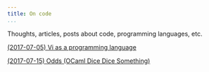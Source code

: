 ```yaml
---
title: On code
...
```


Thoughts, articles, posts about code, programming languages, etc.

[(2017-07-05) Vi as a programming language](code/vi-as-a-programming-language.html)

[(2017-07-15) Odds (OCaml Dice Dice Something)](code/odds.html)
